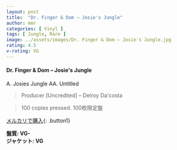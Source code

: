 ```yaml
---
layout: post
title:  "Dr. Finger & Dom – Josie's Jungle"
author: mmr
categories: [ Vinyl ]
tags: [ Jungle, Rare ]
image: ../assets/images/Dr. Finger & Dom – Josie's Jungle.jpg
rating: 4.5
v-rating: VG
---
```


#### Dr. Finger & Dom – Josie's Jungle

A. Josies Jungle
AA. Untitled

> Producer [Uncredited] – Delroy Da'costa

> 100 copies pressed. 100枚限定盤



[メルカリで購入](https://jp.mercari.com/item/m10144197064){: .button1}


<div class="mt-4 mb-4 d-flex align-items-center">
<strong class="mr-1">盤質: VG-</strong>
</div>
<div class="mt-4 mb-4 d-flex align-items-center">
<strong class="mr-1">ジャケット: VG</strong>
</div>